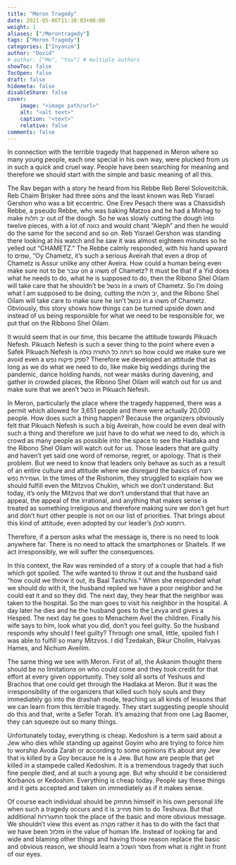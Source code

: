 ```yaml
---
title: "Meron Tragedy"
date: 2021-05-06T11:30:03+00:00
weight: 1
aliases: ["/Merontragedy"]
tags: ["Meron Tragedy"]
categories: ["Inyanim"]
author: "Dovid"
# author: ["Me", "You"] # multiple authors
showToc: false
TocOpen: false
draft: false
hidemeta: false
disableShare: false
cover:
    image: "<image path/url>"
    alt: "<alt text>"
    caption: "<text>"
    relative: false
comments: false
---
```

In connection with the terrible tragedy that happened in Meron where so many young people, each one special in his own way, were plucked from us in such a quick and cruel way. People have been searching for meaning and therefore we should start with the simple and basic meaning of all this.

The Rav began with a story he heard from his Rebbe Reb Berel Soloveitchik. Reb Chaim Brisker had three sons and the least known was Reb Yisrael Gershon who was a bit eccentric. One Erev Pesach there was a Chassidish Rebbe, a pseudo Rebbe, who was baking Matzos and he had a Minhag to make יב חלות out of the dough. So he was slowly cutting the dough into twelve pieces, with a lot of כוונה and would chant “Aleph” and then he would do the same for the second and so on. Reb Yisrael Gershon was standing there looking at his watch and he saw it was almost eighteen minutes so he yelled out “CHAMETZ.” The Rebbe calmly responded, with his hand upward to שמים, “Oy Chametz, it’s such a serious Aveirah that even a drop of Chametz is Assur unlike any other Aveira. How could a human being even make sure not to be עובר on a משהו of Chametz? It must be that if a Yid does what he needs to do, what he is supposed to do, then the Ribono Shel Oilam will take care that he shouldn’t be נכשל in a משהו of Chametz. So I’m doing what I am supposed to be doing, cutting the יב חלות, and the Ribono Shel Oilam will take care to make sure he isn’t נכשל in a משהו of Chametz. Obviously, this story shows how things can be turned upside down and instead of us being responsible for what we need to be responsible for, we put that on the Ribbono Shel Oilam.     

It would seem that in our time, this became the attitude towards Pikuach Nefesh. Pikuach Nefesh is such a sever thing to the point where even a Safek Pikuach Nefesh is דוחה כל התורה כולה so how could we make sure we avoid even a ספק פיקוח נפש? Therefore we developed an attitude that as long as we do what we need to do, like make big weddings during the pandemic, dance holding hands, not wear masks during davening, and gather in crowded places, the Ribono Shel Oilam will watch out for us and make sure that we aren’t נכשל in Pikuach Nefesh.  

In Meron, particularly the place where the tragedy happened, there was a permit which allowed for 3,651 people and there were actually 20,000 people. How does such a thing happen? Because the organizers obviously felt that Pikuach Nefesh is such a big Aveirah, how could be even deal with such a thing and therefore we just have to do what we need to do, which is crowd as many people as possible into the space to see the Hadlaka and the Ribono Shel Oilam will watch out for us. Those leaders that are guilty and haven’t yet said one word of remorse, regret, or apology. That is their problem. But we need to know that leaders only behave as such as a result of an entire culture and attitude where we disregard the basics of רוצח ושמירת נפש. In the times of the Rishonim, they struggled to explain how we should fulfill even the Mitzvos Chukim, which we don’t understand. But today, it’s only the Mitzvos that we don’t understand that that have an appeal, the appeal of the irrational, and anything that makes sense is treated as something irreligious and therefore making sure we don’t get hurt and don’t hurt other people is not on our list of priorities. That brings about this kind of attitude, even adopted by our leader’s רחמנא לצלן.

Therefore, if a person asks what the message is, there is no need to look anywhere far. There is no need to attack the smartphones or Shaitels. If we act irresponsibly, we will suffer the consequences.

In this context, the Rav was reminded of a story of a couple that had a fish which got spoiled. The wife wanted to throw it out and the husband said “how could we throw it out, its Baal Tashchis.” When she responded what we should do with it, the husband replied we have a poor neighbor and he could eat it and so they did. The next day, they hear that the neighbor was taken to the hospital. So the man goes to visit his neighbor in the hospital. A day later he dies and he the husband goes to the Levya and gives a Hesped. The next day he goes to Menachem Avel the children. Finally his wife says to him, look what you did, don’t you feel guilty. So the husband responds why should I feel guilty? Through one small, little, spoiled fish I was able to fulfill so many Mitzvos. I did Tzedakah, Bikur Cholim, Halvyas Hames, and Nichum Aveilim.

The same thing we see with Meron. First of all, the Askanim thought there should be no limitations on who could come and they took credit for that effort at every given opportunity. They sold all sorts of Yeshuos and Brachos that one could get through the Hadlaka at Meron. But it was the irresponsibility of the organizers that killed such holy souls and they immediately go into the drashah mode, teaching us all kinds of lessons that we can learn from this terrible tragedy. They start suggesting people should do this and that, write a Sefer Torah. It’s amazing that from one Lag Baomer, they can squeeze out so many things.

Unfortunately today, everything is cheap. Kedoshim is a term said about a Jew who dies while standing up against Goyim who are trying to force him to worship Avoda Zarah or according to some opinions it’s about any Jew that is killed by a Goy because he is a Jew. But how are people that get killed in a stampede called Kedoshim. It is a tremendous tragedy that such fine people died, and at such a young age. But why should it be considered Korbanos or Kedoshim. Everything is cheap today. People say these things and it gets accepted and taken on immediately as if it makes sense.      

Of course each individual should be מתחזק himself in his own personal life when such a tragedy occurs and it is מחייב him to do Teshuva. But that additional התעוררות took the place of the basic and more obvious message. We shouldn’t view this event as מקרה rather it has to do with the fact that we have been מזלזל in the value of human life. Instead of looking far and wide and blaming other things and having those reason replace the basic and obvious reason, we should learn a מוסר השכל from what is right in front of our eyes.   

